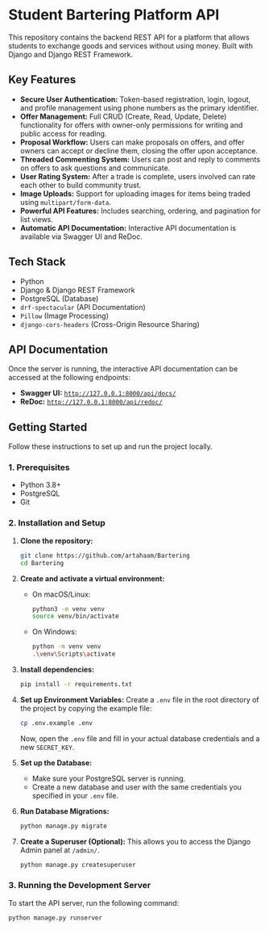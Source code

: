 # Student Bartering Platform API

This repository contains the backend REST API for a platform that allows students to exchange goods and services without using money. Built with Django and Django REST Framework.

## Key Features

* **Secure User Authentication:** Token-based registration, login, logout, and profile management using phone numbers as the primary identifier.
* **Offer Management:** Full CRUD (Create, Read, Update, Delete) functionality for offers with owner-only permissions for writing and public access for reading.
* **Proposal Workflow:** Users can make proposals on offers, and offer owners can accept or decline them, closing the offer upon acceptance.
* **Threaded Commenting System:** Users can post and reply to comments on offers to ask questions and communicate.
* **User Rating System:** After a trade is complete, users involved can rate each other to build community trust.
* **Image Uploads:** Support for uploading images for items being traded using `multipart/form-data`.
* **Powerful API Features:** Includes searching, ordering, and pagination for list views.
* **Automatic API Documentation:** Interactive API documentation is available via Swagger UI and ReDoc.

## Tech Stack

* Python
* Django & Django REST Framework
* PostgreSQL (Database)
* `drf-spectacular` (API Documentation)
* `Pillow` (Image Processing)
* `django-cors-headers` (Cross-Origin Resource Sharing)

## API Documentation

Once the server is running, the interactive API documentation can be accessed at the following endpoints:

* **Swagger UI:** [`http://127.0.0.1:8000/api/docs/`](http://127.0.0.1:8000/api/docs/)
* **ReDoc:** [`http://127.0.0.1:8000/api/redoc/`](http://127.0.0.1:8000/api/redoc/)

## Getting Started

Follow these instructions to set up and run the project locally.

### 1. Prerequisites

* Python 3.8+
* PostgreSQL
* Git

### 2. Installation and Setup

1.  **Clone the repository:**
    ```bash
    git clone https://github.com/artahaam/Bartering
    cd Bartering
    ```

2.  **Create and activate a virtual environment:**
    * On macOS/Linux:
        ```bash
        python3 -m venv venv
        source venv/bin/activate
        ```
    * On Windows:
        ```bash
        python -m venv venv
        .\venv\Scripts\activate
        ```

3.  **Install dependencies:**
    ```bash
    pip install -r requirements.txt
    ```

4.  **Set up Environment Variables:**
    Create a `.env` file in the root directory of the project by copying the example file:
    ```bash
    cp .env.example .env
    ```
    Now, open the `.env` file and fill in your actual database credentials and a new `SECRET_KEY`.

5.  **Set up the Database:**
    * Make sure your PostgreSQL server is running.
    * Create a new database and user with the same credentials you specified in your `.env` file.

6.  **Run Database Migrations:**
    ```bash
    python manage.py migrate
    ```

7.  **Create a Superuser (Optional):**
    This allows you to access the Django Admin panel at `/admin/`.
    ```bash
    python manage.py createsuperuser
    ```

### 3. Running the Development Server

To start the API server, run the following command:
```bash
python manage.py runserver